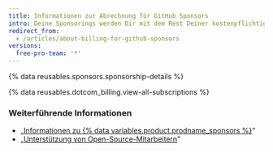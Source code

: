 ```yaml
---
title: Informationen zur Abrechnung für GitHub Sponsors
intro: Deine Sponsorings werden Dir mit dem Rest Deiner kostenpflichtigen Produkte und Funktionen in Rechnung gestellt.
redirect_from:
  - /articles/about-billing-for-github-sponsors
versions:
  free-pro-team: '*'
---
```


{% data reusables.sponsors.sponsorship-details %}

{% data reusables.dotcom_billing.view-all-subscriptions %}

### Weiterführende Informationen

- „[Informationen zu {% data variables.product.prodname_sponsors %}](/articles/about-github-sponsors)“
- „[Unterstützung von Open-Source-Mitarbeitern](/github/supporting-the-open-source-community-with-github-sponsors/sponsoring-open-source-contributors)"
